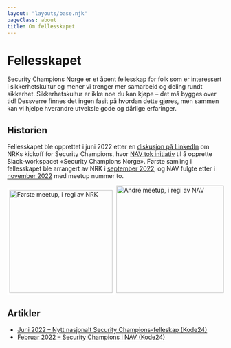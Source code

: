 ```yaml
---
layout: "layouts/base.njk"
pageClass: about
title: Om fellesskapet
---
```


# Fellesskapet

Security Champions Norge er et åpent fellesskap for folk som er interessert i sikkerhetskultur og
mener vi trenger mer samarbeid og deling rundt sikkerhet. Sikkerhetskultur er ikke noe du kan kjøpe
– det må bygges over tid! Dessverre finnes det ingen fasit på hvordan dette gjøres, men sammen kan
vi hjelpe hverandre utveksle gode og dårlige erfaringer.

## Historien

Fellesskapet ble opprettet i juni 2022 etter en [diskusjon på LinkedIn](https://www.linkedin.com/posts/kaijohansen_i-v%C3%A5rt-arbeid-med-%C3%A5-utbedre-sikkerheten-i-activity-6942167732150824962-aHR_)
om NRKs kickoff for Security Champions, hvor [NAV tok initiativ](https://www.linkedin.com/posts/julian-ravn-thrap-meyer_har-dere-et-security-champions-program-activity-6942812657859084288-JnCM) til å opprette Slack-workspacet
«Security Champions Norge». Første samling i fellesskapet ble arrangert av NRK i [september 2022](https://www.linkedin.com/posts/kaijohansen_securitychampionsnorge-sikkerhet-fellesskap-activity-6978355874629132291-vdXZ), og
NAV fulgte etter i [november 2022](https://sikkerhet.nav.no/docs/events/2022-11-28-sec-champ-norge/) med meetup nummer to.

<img src="/img/2022-09-21-nrk-meetup.jpeg" height="240px" style="border: 5px solid white" alt="Første meetup, i regi av NRK" title="Første meetup, i regi av NRK">
<img src="/img/2022-11-28-scn-meetup2.jpg" height="250px" alt="Andre meetup, i regi av NAV" title="Andre meetup, i regi av NAV">

## Artikler

- [Juni 2022 – Nytt nasjonalt Security Champions-felleskap (Kode24)](https://www.kode24.no/artikkel/nytt-nasjonalt-security-champions-felleskap-vil-hjelpe-andre-for-de-gar-i-samme-feller-som-oss/76477275)
- [Februar 2022 – Security Champions i NAV (Kode24)](https://www.kode24.no/artikkel/nav-gjor-devsecops-med-security-champions-det-forste-forsoket-feilet/75393687)
